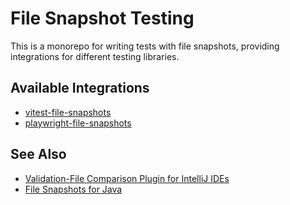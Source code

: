 # File Snapshot Testing

This is a monorepo for writing tests with file snapshots, providing integrations for different testing libraries.

## Available Integrations

- [vitest-file-snapshots](https://github.com/cronn/file-snapshots/tree/main/packages/vitest-file-snapshots)
- [playwright-file-snapshots](https://github.com/cronn/file-snapshots/tree/main/packages/playwright-file-snapshots)

## See Also

- [Validation-File Comparison Plugin for IntelliJ IDEs](https://github.com/cronn/validation-files-comparison-intellij-plugin)
- [File Snapshots for Java](https://github.com/cronn/validation-file-assertions)
